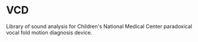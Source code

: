 # VCD
Library of sound analysis for Children's National Medical Center paradoxical vocal fold motion diagnosis device.
